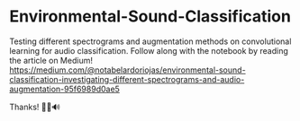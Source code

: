# Environmental-Sound-Classification
Testing different spectrograms and augmentation methods on convolutional learning for audio classification.
Follow along with the notebook by reading the article on Medium!
https://medium.com/@notabelardoriojas/environmental-sound-classification-investigating-different-spectrograms-and-audio-augmentation-95f6989d0ae5

Thanks! 👨‍🎤🔊
